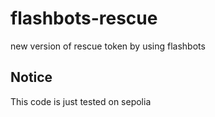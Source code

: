 # flashbots-rescue
new version of rescue token by using flashbots
## Notice
This code is just tested on sepolia
